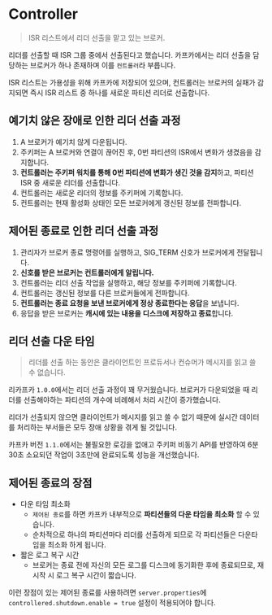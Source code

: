 # Controller
> ISR 리스트에서 리더 선출을 맡고 있는 브로커.

리더를 선출할 때 ISR 그룹 중에서 선출된다고 했습니다. 
카프카에서는 리더 선출을 담당하는 브로커가 하나 존재하며 이를 `컨트롤러`라 부릅니다.

ISR 리스트는 가용성을 위해 카프카에 저장되어 있으며, 컨트롤러는 브로커의 실패가 감지되면 즉시 ISR 리스트 중 하나를 새로운 파티션 리더로 선출합니다.


## 예기치 않은 장애로 인한 리더 선출 과정

1. A 브로커가 예기치 않게 다운됩니다.
2. 주키퍼는 A 브로커와 연결이 끊어진 후, 0번 파티션의 ISR에서 변화가 생겼음을 감지합니다.
3. **컨트롤러는 주키퍼 워치를 통해 0번 파티션에 변화가 생긴 것을 감지**하고, 파티션 ISR 중 새로운 리더를 선출합니다.
4. 컨트롤러는 새로운 리더의 정보를 주키퍼에 기록합니다.
5. 컨트롤러는 현재 활성화 상태인 모든 브로커에게 갱신된 정보를 전파합니다.

## 제어된 종료로 인한 리더 선출 과정
1. 관리자가 브로커 종료 명령어를 실행하고, SIG_TERM 신호가 브로커에게 전달됩니다.
2. **신호를 받은 브로커는 컨트롤러에게 알립니다.**
3. 컨트롤러는 리더 선출 작업을 실행하고, 해당 정보를 주키퍼에 기록합니다.
4. 컨트롤러는 갱신된 정보를 다른 브로커들에게 전파합니다.
5. **컨트롤러는 종료 요청을 보낸 브로커에게 정상 종료한다는 응답**을 보냅니다.
6. 응답을 받은 브로커는 **캐시에 있는 내용을 디스크에 저장하고 종료**합니다.

## 리더 선출 다운 타임
> 리더를 선출 하는 동안은 클라이언트인 프로듀서나 컨슈머가 메시지를 읽고 쓸 수 없습니다.

리카프카 `1.0.0`에서는 리더 선출 과정이 꽤 무거웠습니다. 
브로커가 다운되었을 때 리더를 선출해야하는 파티션의 개수에 비례해서 처리 시간이 증가했습니다.

리더가 선출되지 않으면 클라이언트가 메시지를 읽고 쓸 수 없기 때문에 실시간 데이터를 처리하는 부서들은 모두 장애 상황을 겪게 될 것입니다.

카프카 버전 `1.1.0`에서는 불필요한 로깅을 없애고 주키퍼 비동기 API를 반영하여 6분 30초 소요되던 작업이 3초만에 완료되도록 성능을 개선했습니다.


## 제어된 종료의 장점

- 다운 타임 최소화
  - `제어된 종료`를 하면 카프카 내부적으로 **파티션들의 다운 타임을 최소화** 할 수 있습니다.
  - 순차적으로 하나의 파티션마다 리더를 선출하게 되므로 각 파티션들은 다운타임을 최소화 하게 됩니다.
- 짧은 로그 복구 시간
  - 브로커는 종료 전에 자신의 모든 로그를 디스크에 동기화한 후에 종료되므로, 재시작 시 로그 복구 시간이 짧습니다.

이런 장점이 있는 제어된 종료를 사용하려면 `server.properties`에 `controllered.shutdown.enable = true` 설정이 적용되어야 합니다.
